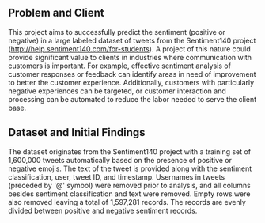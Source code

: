 ## Problem and Client

This project aims to successfully predict the sentiment (positive or negative) in a large labeled dataset of tweets from the Sentiment140 project (http://help.sentiment140.com/for-students). A project of this nature could provide significant value to clients in industries where communication with customers is important. For example, effective sentiment analysis of customer responses or feedback can identify areas in need of improvement to better the customer experience. Additionally, customers with particularly negative experiences can be targeted, or customer interaction and processing can be automated to reduce the labor needed to serve the client base.

## Dataset and Initial Findings

The dataset originates from the Sentiment140 project with a training set of 1,600,000 tweets automatically based on the presence of positive or negative emojis. The text of the tweet is provided along with the sentiment classification, user, tweet ID, and timestamp. Usernames in tweets (preceded by '@' symbol) were removed prior to analysis, and all columns besides sentiment classification and text were removed. Empty rows were also removed leaving a total of 1,597,281 records. The records are evenly divided between positive and negative sentiment records.
